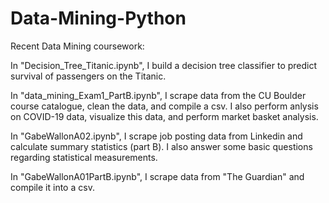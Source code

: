# Data-Mining-Python
Recent Data Mining coursework:  

In "Decision_Tree_Titanic.ipynb", I build a decision tree classifier to predict survival of passengers on the Titanic.

In "data_mining_Exam1_PartB.ipynb", I scrape data from the CU Boulder course catalogue, clean the data, and compile a csv. I also perform anlysis on COVID-19 data, visualize this data, and perform market basket analysis.  

In "GabeWallonA02.ipynb", I scrape job posting data from Linkedin and calculate summary statistics (part B). I also answer some basic questions regarding statistical measurements.     

In "GabeWallonA01PartB.ipynb", I scrape data from "The Guardian" and compile it into a csv.  
